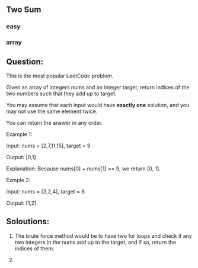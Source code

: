 ## Two Sum
### easy
### array

## Question:
This is the most popular LeetCode problem. 

Given an array of integers nums and an integer target, return indices of the two numbers such that they add up to target.

You may assume that each input would have **exactly one** solution, and you may not use the same element twice.

You can return the answer in any order.

Example 1: 

Input: nums = [2,7,11,15], target = 9

Output: [0,1]

Explanation: Because nums[0] + nums[1] == 9, we return [0, 1].

Exmple 2: 

Input: nums = [3,2,4], target = 6

Output: [1,2]

## Soloutions: 

1) The brute force method would be to have two for loops and check if any two integers in the nums add up to the target, and if so, return the indices of them.

2) 
